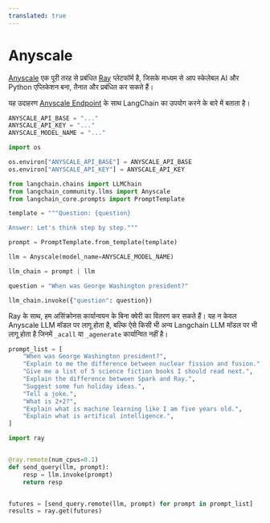 ```yaml
---
translated: true
---
```


# Anyscale

[Anyscale](https://www.anyscale.com/) एक पूरी तरह से प्रबंधित [Ray](https://www.ray.io/) प्लेटफॉर्म है, जिसके माध्यम से आप स्केलेबल AI और Python एप्लिकेशन बना, तैनात और प्रबंधित कर सकते हैं।

यह उदाहरण [Anyscale Endpoint](https://app.endpoints.anyscale.com/) के साथ LangChain का उपयोग करने के बारे में बताता है।

```python
ANYSCALE_API_BASE = "..."
ANYSCALE_API_KEY = "..."
ANYSCALE_MODEL_NAME = "..."
```

```python
import os

os.environ["ANYSCALE_API_BASE"] = ANYSCALE_API_BASE
os.environ["ANYSCALE_API_KEY"] = ANYSCALE_API_KEY
```

```python
from langchain.chains import LLMChain
from langchain_community.llms import Anyscale
from langchain_core.prompts import PromptTemplate
```

```python
template = """Question: {question}

Answer: Let's think step by step."""

prompt = PromptTemplate.from_template(template)
```

```python
llm = Anyscale(model_name=ANYSCALE_MODEL_NAME)
```

```python
llm_chain = prompt | llm
```

```python
question = "When was George Washington president?"

llm_chain.invoke({"question": question})
```

Ray के साथ, हम असिंक्रोनस कार्यान्वयन के बिना क्वेरी का वितरण कर सकते हैं। यह न केवल Anyscale LLM मॉडल पर लागू होता है, बल्कि ऐसे किसी भी अन्य Langchain LLM मॉडल पर भी लागू होता है जिनमें `_acall` या `_agenerate` कार्यान्वित नहीं है।

```python
prompt_list = [
    "When was George Washington president?",
    "Explain to me the difference between nuclear fission and fusion.",
    "Give me a list of 5 science fiction books I should read next.",
    "Explain the difference between Spark and Ray.",
    "Suggest some fun holiday ideas.",
    "Tell a joke.",
    "What is 2+2?",
    "Explain what is machine learning like I am five years old.",
    "Explain what is artifical intelligence.",
]
```

```python
import ray


@ray.remote(num_cpus=0.1)
def send_query(llm, prompt):
    resp = llm.invoke(prompt)
    return resp


futures = [send_query.remote(llm, prompt) for prompt in prompt_list]
results = ray.get(futures)
```
